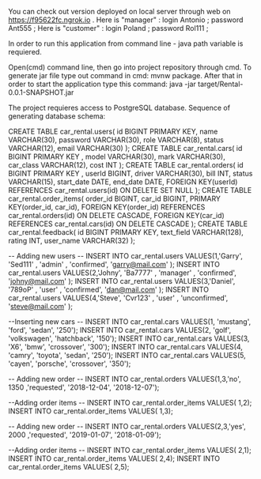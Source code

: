 You can check out version deployed on local server through web on https://f95622fc.ngrok.io . Here is "manager" : login Antonio ; password Ant555 ; Here is "customer" : login Poland ; password Rol111 ;

In order to run this application from command line - java path variable is requiered.

Open(cmd) command line, then go into project repository through cmd. To generate jar file type out command in cmd: mvnw package. After that in order to start the application type this command: java -jar target/Rental-0.0.1-SNAPSHOT.jar

The project requieres access to PostgreSQL database. Sequence of generating database schema:

CREATE TABLE car_rental.users( id BIGINT PRIMARY KEY, name VARCHAR(30), password VARCHAR(30), role VARCHAR(8), status VARCHAR(12), email VARCHAR(30) ); CREATE TABLE car_rental.cars( id BIGINT PRIMARY KEY , model VARCHAR(30), mark VARCHAR(30), car_class VARCHAR(12), cost INT ); CREATE TABLE car_rental.orders( id BIGINT PRIMARY KEY , userId BIGINT, driver VARCHAR(30), bill INT, status VARCHAR(15), start_date DATE, end_date DATE, FOREIGN KEY(userId) REFERENCES car_rental.users(id) ON DELETE SET NULL ); CREATE TABLE car_rental.order_items( order_id BIGINT, car_id BIGINT, PRIMARY KEY(order_id, car_id), FOREIGN KEY(order_id) REFERENCES car_rental.orders(id) ON DELETE CASCADE, FOREIGN KEY(car_id) REFERENCES car_rental.cars(id) ON DELETE CASCADE ); CREATE TABLE car_rental.feedback( id BIGINT PRIMARY KEY, text_field VARCHAR(128), rating INT, user_name VARCHAR(32) );

-- Adding new users -- INSERT INTO car_rental.users VALUES(1,'Garry', 'Sed111' , 'admin' , 'confirmed', 'garry@mail.com' ); INSERT INTO car_rental.users VALUES(2,'Johny', 'Ba7777' , 'manager' , 'confirmed', 'johny@mail.com' ); INSERT INTO car_rental.users VALUES(3,'Daniel', '789oP' , 'user' , 'confirmed', 'dan@mail.com' ); INSERT INTO car_rental.users VALUES(4,'Steve', 'Cvr123' , 'user' , 'unconfirmed', 'steve@mail.com' );

--Inserting new cars -- INSERT INTO car_rental.cars VALUES(1, 'mustang', 'ford', 'sedan', '250'); INSERT INTO car_rental.cars VALUES(2, 'golf', 'volkswagen', 'hatchback', '150'); INSERT INTO car_rental.cars VALUES(3, 'X6', 'bmw', 'crossover', '300'); INSERT INTO car_rental.cars VALUES(4, 'camry', 'toyota', 'sedan', '250'); INSERT INTO car_rental.cars VALUES(5, 'cayen', 'porsche', 'crossover', '350');

-- Adding new order -- INSERT INTO car_rental.orders VALUES(1,3,'no', 1350 ,'requested', '2018-12-04', '2018-12-07');

--Adding order items -- INSERT INTO car_rental.order_items VALUES( 1,2); INSERT INTO car_rental.order_items VALUES( 1,3);

-- Adding new order -- INSERT INTO car_rental.orders VALUES(2,3,'yes', 2000 ,'requested', '2019-01-07', '2018-01-09');

--Adding order items -- INSERT INTO car_rental.order_items VALUES( 2,1); INSERT INTO car_rental.order_items VALUES( 2,4); INSERT INTO car_rental.order_items VALUES( 2,5);

